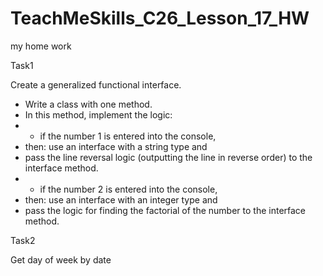 # TeachMeSkills_C26_Lesson_17_HW
my home work 

Task1

 Create a generalized functional interface.
 * Write a class with one method.
 * In this method, implement the logic:
 * - if the number 1 is entered into the console,
 * then: use an interface with a string type and
 * pass the line reversal logic (outputting the line in reverse order) to the interface method.
 * - if the number 2 is entered into the console,
 * then: use an interface with an integer type and
 * pass the logic for finding the factorial of the number to the interface method.

  Task2

  Get day of week by date
  
